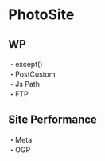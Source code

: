 # PhotoSite  

## WP  
・except()                        
・PostCustom  
・Js Path  
・FTP

## Site Performance
・Meta  
・OGP
